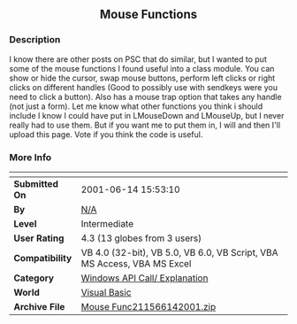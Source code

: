 ﻿<div align="center">

## Mouse Functions


</div>

### Description

I know there are other posts on PSC that do similar, but I wanted to put some of the mouse functions I found useful into a class module. You can show or hide the cursor, swap mouse buttons, perform left clicks or right clicks on different handles (Good to possibly use with sendkeys were you need to click a button). Also has a mouse trap option that takes any handle (not just a form). Let me know what other functions you think i should include I know I could have put in LMouseDown and LMouseUp, but I never really had to use them. But if you want me to put them in, I will and then I'll upload this page. Vote if you think the code is useful.
 
### More Info
 


<span>             |<span>
---                |---
**Submitted On**   |2001-06-14 15:53:10
**By**             |[N/A](https://github.com/Planet-Source-Code/PSCIndex/blob/master/ByAuthor/empty.md)
**Level**          |Intermediate
**User Rating**    |4.3 (13 globes from 3 users)
**Compatibility**  |VB 4\.0 \(32\-bit\), VB 5\.0, VB 6\.0, VB Script, VBA MS Access, VBA MS Excel
**Category**       |[Windows API Call/ Explanation](https://github.com/Planet-Source-Code/PSCIndex/blob/master/ByCategory/windows-api-call-explanation__1-39.md)
**World**          |[Visual Basic](https://github.com/Planet-Source-Code/PSCIndex/blob/master/ByWorld/visual-basic.md)
**Archive File**   |[Mouse Func211566142001\.zip](https://github.com/Planet-Source-Code/mouse-functions__1-24085/archive/master.zip)








